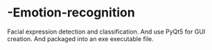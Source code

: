 # -Emotion-recognition
Facial expression detection and classification. And use PyQt5 for GUI creation. And packaged into an exe executable file.
